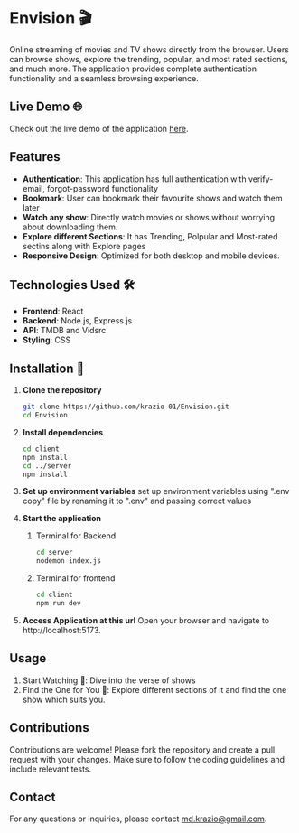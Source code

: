 # Envision 🎬

Online streaming of movies and TV shows directly from the browser. Users can browse shows, explore the trending, popular, and most rated sections, and much more. The application provides complete authentication functionality and a seamless browsing experience.

## Live Demo 🌐
Check out the live demo of the application [here](https://envision-watch.vercel.app/).

## Features

- **Authentication**: This application has full authentication with verify-email, forgot-password functionality
- **Bookmark**: User can bookmark their favourite shows and watch them later
- **Watch any show**: Directly watch movies or shows without worrying about downloading them.
- **Explore different Sections**: It has Trending, Polpular and Most-rated sectins along with Explore pages
- **Responsive Design**: Optimized for both desktop and mobile devices.

## Technologies Used 🛠️

- **Frontend**: React
- **Backend**: Node.js, Express.js
- **API**: TMDB and Vidsrc
- **Styling**: CSS

## Installation 🚀

1. **Clone the repository**
   ```bash
   git clone https://github.com/krazio-01/Envision.git
   cd Envision

2. **Install dependencies**
   ```bash
   cd client
   npm install
   cd ../server
   npm install

3. **Set up environment variables**
   set up environment variables using ".env copy" file by renaming it to ".env" and passing correct values

4. **Start the application**
   1. Terminal for Backend
      ```bash
      cd server
      nodemon index.js
    2. Terminal for frontend
       ```bash
       cd client
       npm run dev

5. **Access Application at this url**
Open your browser and navigate to http://localhost:5173.

## Usage
1. Start Watching 🍿: Dive into the verse of shows
2. Find the One for You 🔎: Explore different sections of it and find the one show which suits you.

## Contributions
Contributions are welcome! Please fork the repository and create a pull request with your changes. Make sure to follow the coding guidelines and include relevant tests.

## Contact
For any questions or inquiries, please contact md.krazio@gmail.com.
